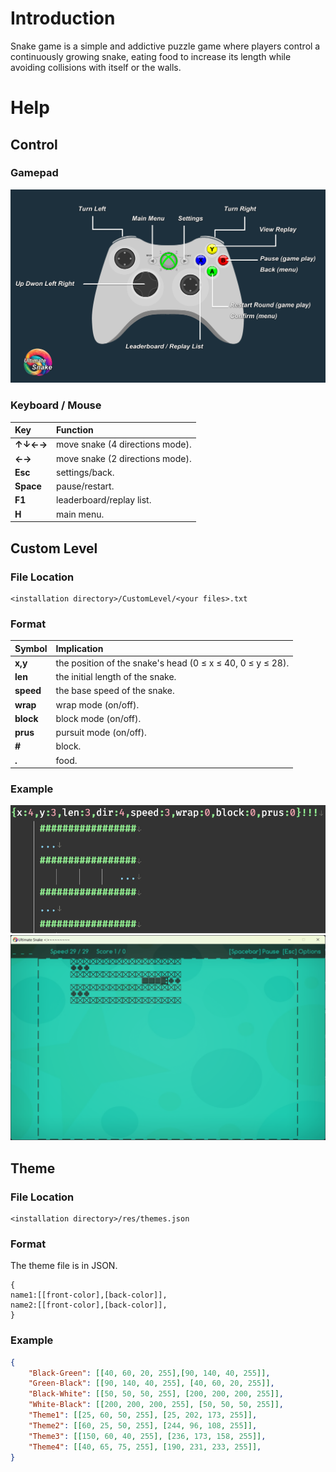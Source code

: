 # Introduction
Snake game is a simple and addictive puzzle game where players control a continuously growing snake, eating food to increase its length while avoiding collisions with itself or the walls.
# Help
## Control
### Gamepad
![help_control.png](help_control.png)
### Keyboard / Mouse

|**Key**|**Function**|  
| :--- | :--- |  
|**↑↓←→**|move snake (4 directions mode).|  
|**←→**|move snake (2 directions mode).|  
|**Esc**|settings/back.|  
|**Space**|pause/restart.|  
|**F1**|leaderboard/replay list.|  
|**H**|main menu.|  

## Custom Level
### File Location
```text
<installation directory>/CustomLevel/<your files>.txt
```
### Format

|**Symbol**|**Implication**|  
| :--- | :--- |  
|**x,y**|the position of the snake's head (0 ≤ x ≤ 40, 0 ≤ y ≤ 28).|  
|**len**|the initial length of the snake.|  
|**speed**|the base speed of the snake.|  
|**wrap**|wrap mode (on/off).|  
|**block**|block mode (on/off).|  
|**prus**|pursuit mode (on/off).|  
|**#**|block.|  
|**.**|food.|   

### Example
![EverEdit_2wHUkRs4GM.png](EverEdit_2wHUkRs4GM.png)
![Snake_pjQArWOzD5.png](Snake_pjQArWOzD5.png)

## Theme
### File Location
```text
<installation directory>/res/themes.json
```

### Format
The theme file is in JSON.
```text
{
name1:[[front-color],[back-color]],
name2:[[front-color],[back-color]],
}
```
### Example
```json
{
    "Black-Green": [[40, 60, 20, 255],[90, 140, 40, 255]],
    "Green-Black": [[90, 140, 40, 255], [40, 60, 20, 255]],
    "Black-White": [[50, 50, 50, 255], [200, 200, 200, 255]],
    "White-Black": [[200, 200, 200, 255], [50, 50, 50, 255]],
    "Theme1": [[25, 60, 50, 255], [25, 202, 173, 255]],
    "Theme2": [[60, 25, 50, 255], [244, 96, 108, 255]],
    "Theme3": [[150, 60, 40, 255], [236, 173, 158, 255]],
    "Theme4": [[40, 65, 75, 255], [190, 231, 233, 255]],
}
```
